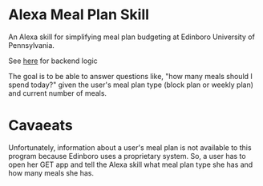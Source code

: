 # Alexa Meal Plan Skill
An Alexa skill for simplifying meal plan budgeting at Edinboro University of Pennsylvania.

See [here](https://github.com/GabrielDougherty/meal-plan) for backend logic

The goal is to be able to answer questions like, "how many meals should I spend today?" given the user's meal plan type (block plan or weekly plan) and current number of meals.

# Cavaeats
Unfortunately, information about a user's meal plan is not available to this program because Edinboro uses a proprietary system. So, a user has to open her GET app and tell the Alexa skill what meal plan type she has and how many meals she has.
